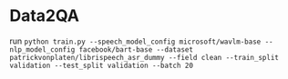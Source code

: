 # Data2QA

run
`python train.py --speech_model_config microsoft/wavlm-base --nlp_model_config facebook/bart-base --dataset patrickvonplaten/librispeech_asr_dummy --field clean --train_split validation --test_split validation --batch 20`
